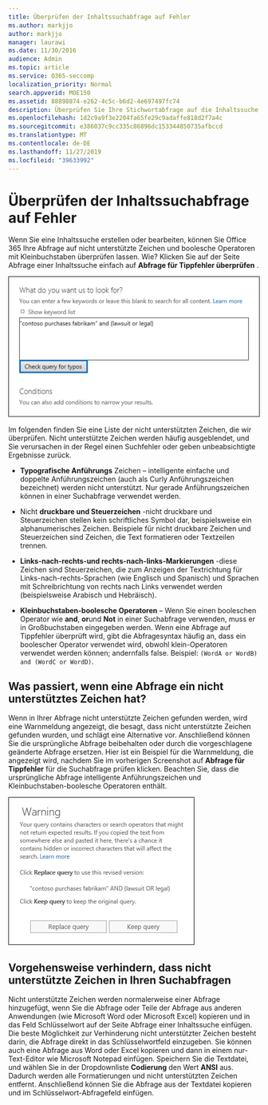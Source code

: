 ```yaml
---
title: Überprüfen der Inhaltssuchabfrage auf Fehler
ms.author: markjjo
author: markjjo
manager: laurawi
ms.date: 11/30/2016
audience: Admin
ms.topic: article
ms.service: O365-seccomp
localization_priority: Normal
search.appverid: MOE150
ms.assetid: 88898874-e262-4c5c-b6d2-4e697497fc74
description: Überprüfen Sie Ihre Stichwortabfrage auf die Inhaltssuche nach Fehlern und Tippfehlern, wie nicht unterstützten Zeichen und booleschen Kleinbuchstaben Operatoren, bevor Sie die Suche ausführen. Wenn ein Fehler vorliegt, schlagen wir eine überarbeitete Abfrage vor.
ms.openlocfilehash: 1d2c9a9f3e2204fa65fe29c9adaffe818d2f7a4c
ms.sourcegitcommit: e386037c9cc335c86896dc153344850735afbccd
ms.translationtype: MT
ms.contentlocale: de-DE
ms.lasthandoff: 11/27/2019
ms.locfileid: "39633992"
---
```

# <a name="check-your-content-search-query-for-errors"></a>Überprüfen der Inhaltssuchabfrage auf Fehler

Wenn Sie eine Inhaltssuche erstellen oder bearbeiten, können Sie Office 365 Ihre Abfrage auf nicht unterstützte Zeichen und boolesche Operatoren mit Kleinbuchstaben überprüfen lassen. Wie? Klicken Sie auf der Seite Abfrage einer Inhaltssuche einfach auf **Abfrage für Tippfehler überprüfen** . 
  
![Klicken Sie auf "Abfrage für Tippfehler überprüfen", um Ihre Suchabfrage auf nicht unterstützte Zeichen zu überprüfen.](media/e5314306-cfb2-481d-9b5c-13ce658156e7.png)
  
Im folgenden finden Sie eine Liste der nicht unterstützten Zeichen, die wir überprüfen. Nicht unterstützte Zeichen werden häufig ausgeblendet, und Sie verursachen in der Regel einen Suchfehler oder geben unbeabsichtigte Ergebnisse zurück.
  
- **Typografische Anführungs** Zeichen – intelligente einfache und doppelte Anführungszeichen (auch als Curly Anführungszeichen bezeichnet) werden nicht unterstützt. Nur gerade Anführungszeichen können in einer Suchabfrage verwendet werden. 
    
- Nicht **druckbare und Steuerzeichen** -nicht druckbare und Steuerzeichen stellen kein schriftliches Symbol dar, beispielsweise ein alphanumerisches Zeichen. Beispiele für nicht druckbare Zeichen und Steuerzeichen sind Zeichen, die Text formatieren oder Textzeilen trennen. 
    
- **Links-nach-rechts-und rechts-nach-links-Markierungen** -diese Zeichen sind Steuerzeichen, die zum Anzeigen der Textrichtung für Links-nach-rechts-Sprachen (wie Englisch und Spanisch) und Sprachen mit Schreibrichtung von rechts nach Links verwendet werden (beispielsweise Arabisch und Hebräisch).
    
- **Kleinbuchstaben-boolesche Operatoren** – Wenn Sie einen booleschen Operator wie **and**, **or**und **Not** in einer Suchabfrage verwenden, muss er in Großbuchstaben eingegeben werden. Wenn eine Abfrage auf Tippfehler überprüft wird, gibt die Abfragesyntax häufig an, dass ein boolescher Operator verwendet wird, obwohl klein-Operatoren verwendet werden können; andernfalls false. Beispiel: `(WordA or WordB) and (WordC or WordD)`.
    
## <a name="what-happens-if-a-query-has-an-unsupported-character"></a>Was passiert, wenn eine Abfrage ein nicht unterstütztes Zeichen hat?

Wenn in Ihrer Abfrage nicht unterstützte Zeichen gefunden werden, wird eine Warnmeldung angezeigt, die besagt, dass nicht unterstützte Zeichen gefunden wurden, und schlägt eine Alternative vor. Anschließend können Sie die ursprüngliche Abfrage beibehalten oder durch die vorgeschlagene geänderte Abfrage ersetzen. Hier ist ein Beispiel für die Warnmeldung, die angezeigt wird, nachdem Sie im vorherigen Screenshot auf **Abfrage für Tippfehler** für die Suchabfrage prüfen klicken. Beachten Sie, dass die ursprüngliche Abfrage intelligente Anführungszeichen und Kleinbuchstaben-boolesche Operatoren enthält. 
  
![Eine Warnmeldung mit einer vorgeschlagenen Überarbeitung für Ihre Abfrage wird angezeigt.](media/23214b30-8e52-412c-bd80-63fb1b3ed52d.png)
  
## <a name="how-to-prevent-unsupported-characters-in-your-search-queries"></a>Vorgehensweise verhindern, dass nicht unterstützte Zeichen in Ihren Suchabfragen

Nicht unterstützte Zeichen werden normalerweise einer Abfrage hinzugefügt, wenn Sie die Abfrage oder Teile der Abfrage aus anderen Anwendungen (wie Microsoft Word oder Microsoft Excel) kopieren und in das Feld Schlüsselwort auf der Seite Abfrage einer Inhaltssuche einfügen. Die beste Möglichkeit zur Verhinderung nicht unterstützter Zeichen besteht darin, die Abfrage direkt in das Schlüsselwortfeld einzugeben. Sie können auch eine Abfrage aus Word oder Excel kopieren und dann in einem nur-Text-Editor wie Microsoft Notepad einfügen. Speichern Sie die Textdatei, und wählen Sie in der Dropdownliste **Codierung** den Wert **ANSI** aus. Dadurch werden alle Formatierungen und nicht unterstützten Zeichen entfernt. Anschließend können Sie die Abfrage aus der Textdatei kopieren und im Schlüsselwort-Abfragefeld einfügen. 
